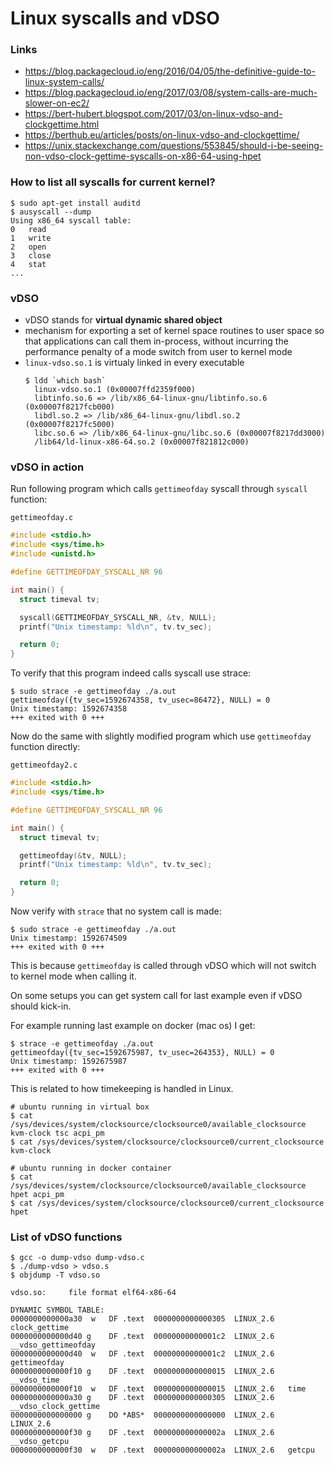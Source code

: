 # Linux syscalls and vDSO

### Links

* https://blog.packagecloud.io/eng/2016/04/05/the-definitive-guide-to-linux-system-calls/
* https://blog.packagecloud.io/eng/2017/03/08/system-calls-are-much-slower-on-ec2/
* https://bert-hubert.blogspot.com/2017/03/on-linux-vdso-and-clockgettime.html
* https://berthub.eu/articles/posts/on-linux-vdso-and-clockgettime/
* https://unix.stackexchange.com/questions/553845/should-i-be-seeing-non-vdso-clock-gettime-syscalls-on-x86-64-using-hpet

### How to list all syscalls for current kernel?

```
$ sudo apt-get install auditd
$ ausyscall --dump
Using x86_64 syscall table:
0	read
1	write
2	open
3	close
4	stat
...
```

### vDSO

* vDSO stands for **virtual dynamic shared object**
* mechanism for exporting a set of kernel space routines to user space so that applications can call them in-process, without incurring the performance penalty of a mode switch from user to kernel mode
* `linux-vdso.so.1` is virtualy linked in every executable
  ```
  $ ldd `which bash`
    linux-vdso.so.1 (0x00007ffd2359f000)
    libtinfo.so.6 => /lib/x86_64-linux-gnu/libtinfo.so.6 (0x00007f8217fcb000)
    libdl.so.2 => /lib/x86_64-linux-gnu/libdl.so.2 (0x00007f8217fc5000)
    libc.so.6 => /lib/x86_64-linux-gnu/libc.so.6 (0x00007f8217dd3000)
    /lib64/ld-linux-x86-64.so.2 (0x00007f821812c000)
  ```

### vDSO in action

Run following program which calls `gettimeofday` syscall through `syscall` function:

`gettimeofday.c`
```c
#include <stdio.h>
#include <sys/time.h>
#include <unistd.h>

#define GETTIMEOFDAY_SYSCALL_NR 96

int main() {
  struct timeval tv;

  syscall(GETTIMEOFDAY_SYSCALL_NR, &tv, NULL);
  printf("Unix timestamp: %ld\n", tv.tv_sec);

  return 0;
}
```

To verify that this program indeed calls syscall use strace:

```
$ sudo strace -e gettimeofday ./a.out
gettimeofday({tv_sec=1592674358, tv_usec=86472}, NULL) = 0
Unix timestamp: 1592674358
+++ exited with 0 +++
```

Now do the same with slightly modified program which use `gettimeofday` function directly:

`gettimeofday2.c`
```c
#include <stdio.h>
#include <sys/time.h>

#define GETTIMEOFDAY_SYSCALL_NR 96

int main() {
  struct timeval tv;

  gettimeofday(&tv, NULL);
  printf("Unix timestamp: %ld\n", tv.tv_sec);

  return 0;
}
```

Now verify with `strace` that no system call is made:

```
$ sudo strace -e gettimeofday ./a.out
Unix timestamp: 1592674509
+++ exited with 0 +++
```

This is because `gettimeofday` is called through vDSO which will not switch to kernel mode when calling it.

On some setups you can get system call for last example even if vDSO should kick-in.

For example running last example on docker (mac os) I get:

```
$ strace -e gettimeofday ./a.out
gettimeofday({tv_sec=1592675987, tv_usec=264353}, NULL) = 0
Unix timestamp: 1592675987
+++ exited with 0 +++
```

This is related to how timekeeping is handled in Linux.

```
# ubuntu running in virtual box
$ cat /sys/devices/system/clocksource/clocksource0/available_clocksource
kvm-clock tsc acpi_pm
$ cat /sys/devices/system/clocksource/clocksource0/current_clocksource
kvm-clock
```

```
# ubuntu running in docker container
$ cat /sys/devices/system/clocksource/clocksource0/available_clocksource
hpet acpi_pm
$ cat /sys/devices/system/clocksource/clocksource0/current_clocksource
hpet
```

### List of vDSO functions

```
$ gcc -o dump-vdso dump-vdso.c
$ ./dump-vdso > vdso.s
$ objdump -T vdso.so

vdso.so:     file format elf64-x86-64

DYNAMIC SYMBOL TABLE:
0000000000000a30  w   DF .text	0000000000000305  LINUX_2.6   clock_gettime
0000000000000d40 g    DF .text	00000000000001c2  LINUX_2.6   __vdso_gettimeofday
0000000000000d40  w   DF .text	00000000000001c2  LINUX_2.6   gettimeofday
0000000000000f10 g    DF .text	0000000000000015  LINUX_2.6   __vdso_time
0000000000000f10  w   DF .text	0000000000000015  LINUX_2.6   time
0000000000000a30 g    DF .text	0000000000000305  LINUX_2.6   __vdso_clock_gettime
0000000000000000 g    DO *ABS*	0000000000000000  LINUX_2.6   LINUX_2.6
0000000000000f30 g    DF .text	000000000000002a  LINUX_2.6   __vdso_getcpu
0000000000000f30  w   DF .text	000000000000002a  LINUX_2.6   getcpu
```
